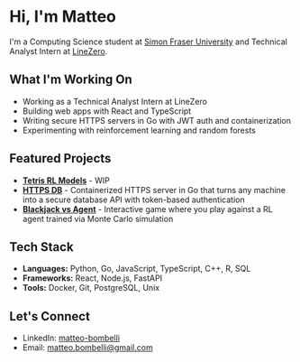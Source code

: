 # Hi, I'm Matteo

I'm a Computing Science student at [Simon Fraser University](https://www.sfu.ca/) and Technical Analyst Intern at [LineZero](https://www.linezero.com/).

## What I'm Working On

- Working as a Technical Analyst Intern at LineZero  
- Building web apps with React and TypeScript  
- Writing secure HTTPS servers in Go with JWT auth and containerization  
- Experimenting with reinforcement learning and random forests

## Featured Projects

- **[Tetris RL Models]()** - WIP  
- **[HTTPS DB](https://github.com/matteobombelli/https-db)** - Containerized HTTPS server in Go that turns any machine into a secure database API with token-based authentication  
- **[Blackjack vs Agent](https://matteobombelli.github.io/blackjack-vs-ai)** - Interactive game where you play against a RL agent trained via Monte Carlo simulation  

## Tech Stack

- **Languages:** Python, Go, JavaScript, TypeScript, C++, R, SQL  
- **Frameworks:** React, Node.js, FastAPI  
- **Tools:** Docker, Git, PostgreSQL, Unix  

## Let's Connect

- LinkedIn: [matteo-bombelli](https://linkedin.com/in/matteo-bombelli)
- Email: matteo.bombelli@gmail.com
